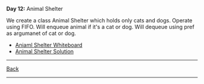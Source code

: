 **Day 12:** Animal Shelter

We create a class Animal Shelter which holds only cats and dogs. Operate using FIFO. Will enqueue animal if it's a cat or dog. Will dequeue using pref as argumanet of cat or dog.

- [Aniaml Shelter Whiteboard](../../assets/AnimalShelter.png)
- [Animal Shelter Solution](animal-shelter.js)

---
[Back](/README.md)

---
